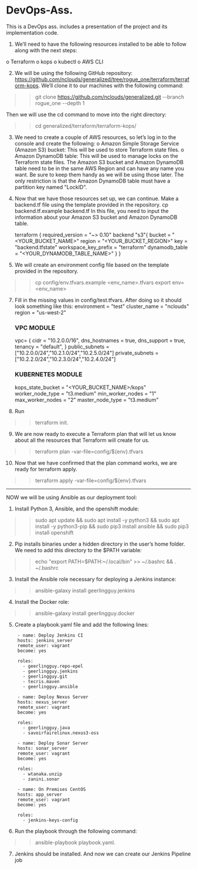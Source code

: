 # DevOps-Ass. 
This is a DevOps ass. includes a presentation of the project and its implementation code.

1. We’ll need to have the following resources installed to be able to follow along with the next steps:

o Terraform
o kops
o kubectl
o AWS CLI

2. We will be using the following GitHub repository: https://github.com/nclouds/generalized/tree/rogue_one/terraform/terraform-kops. We’ll clone it to our machines with the following command:
  >> git clone https://github.com/nclouds/generalized.git --branch rogue_one --depth 1

Then we will use the cd command to move into the right directory:
  >> cd generalized/terraform/terraform-kops/

3. We need to create a couple of AWS resources, so let’s log in to the console and create the following:
o Amazon Simple Storage Service (Amazon S3) bucket: This will be used to store Terraform state files.
o Amazon DynamoDB table: This will be used to manage locks on the Terraform state files.
The Amazon S3 bucket and Amazon DynamoDB table need to be in the same AWS Region and can have any name you want. Be sure to keep them handy as we will be using those later. The only restriction is that the Amazon DynamoDB table must have a partition key named "LockID".

4. Now that we have those resources set up, we can continue. Make a backend.tf file using the template provided in the repository.
cp backend.tf.example backend.tf
In this file, you need to input the information about your Amazon S3 bucket and Amazon DynamoDB table.

    terraform {
      required_version = "~> 0.10"
      backend "s3"{
        bucket                 = "<YOUR_BUCKET_NAME>"
        region                 = "<YOUR_BUCKET_REGION>"
        key                    = "backend.tfstate"
        workspace_key_prefix   = "terraform"
        dynamodb_table         = "<YOUR_DYNAMODB_TABLE_NAME>"
      }
      }

5. We will create an environment config file based on the template provided in the repository.
  >>	cp config/env.tfvars.example <env_name>.tfvars
  >>	export env=<env_name>

7. Fill in the missing values in config/test.tfvars. After doing so it should look something like this:
      environment   = "test"
      cluster_name  = "nclouds"
      region        = "us-west-2"

      ### VPC MODULE
      vpc= {
          cidr          = "10.2.0.0/16",
          dns_hostnames = true,
          dns_support   = true,
          tenancy       = "default",
        }
      public_subnets  = ["10.2.0.0/24","10.2.1.0/24","10.2.5.0/24"]
      private_subnets = ["10.2.2.0/24","10.2.3.0/24","10.2.4.0/24"]

      ### KUBERNETES MODULE
      kops_state_bucket = "<YOUR_BUCKET_NAME>/kops"
      worker_node_type = "t3.medium"
      min_worker_nodes = "1"
      max_worker_nodes = "2"
      master_node_type = "t3.medium"


8. Run 
  >>  terraform init.

    
9. We are now ready to execute a Terraform plan that will let us know about all the resources that Terraform will create for us.
  >>	terraform plan -var-file=config/${env}.tfvars
	
10. Now that we have confirmed that the plan command works, we are ready for terraform apply. 
  >>   terraform apply -var-file=config/${env}.tfvars
  
  -----------------------------------------------------------------------------------------------------------------------------------------------------------
  
  NOW we will be using Ansible as our deployment tool:
  
1. Install Python 3, Ansible, and the openshift module: 
  >>	sudo apt update && sudo apt install -y python3 && sudo apt install -y python3-pip && sudo pip3 install ansible && sudo pip3 install openshift

2. Pip installs binaries under a hidden directory in the user’s home folder. We need to add this directory to the $PATH variable: 
  >>	echo "export PATH=$PATH:~/.local/bin" >> ~/.bashrc && . ~/.bashrc

3. Install the Ansible role necessary for deploying a Jenkins instance: 
  >>	ansible-galaxy install geerlingguy.jenkins

4. Install the Docker role: 
  >>	ansible-galaxy install geerlingguy.docker

5. Create a playbook.yaml file and add the following lines:

		- name: Deploy Jenkins CI
		hosts: jenkins_server
		remote_user: vagrant
		become: yes

		roles:
		  - geerlingguy.repo-epel
		  - geerlingguy.jenkins
		  - geerlingguy.git
		  - tecris.maven
		  - geerlingguy.ansible

		- name: Deploy Nexus Server
		hosts: nexus_server
		remote_user: vagrant
		become: yes

		roles:
		  - geerlingguy.java
		  - savoirfairelinux.nexus3-oss

		- name: Deploy Sonar Server
		hosts: sonar_server
		remote_user: vagrant
		become: yes

		roles:
		  - wtanaka.unzip
		  - zanini.sonar

		- name: On Premises CentOS
		hosts: app_server
		remote_user: vagrant
		become: yes

		roles:
		  - jenkins-keys-config

6. Run the playbook through the following command: 
  >>	ansible-playbook playbook.yaml.
 
7. Jenkins should be installed. And now we can create our Jenkins Pipeline job 
